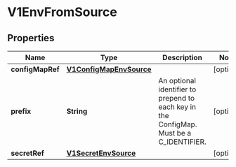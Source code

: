 

# V1EnvFromSource

## Properties

Name | Type | Description | Notes
------------ | ------------- | ------------- | -------------
**configMapRef** | [**V1ConfigMapEnvSource**](V1ConfigMapEnvSource.md) |  |  [optional]
**prefix** | **String** | An optional identifier to prepend to each key in the ConfigMap. Must be a C_IDENTIFIER. |  [optional]
**secretRef** | [**V1SecretEnvSource**](V1SecretEnvSource.md) |  |  [optional]



